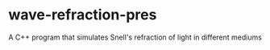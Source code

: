 # wave-refraction-pres
A C++ program that simulates Snell's refraction of light in different mediums
